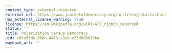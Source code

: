 ```yaml
---
content_type: external-resource
external_url: https://www.journalofdemocracy.org/articles/polarization-versus-democracy/
has_external_license_warning: true
license: https://en.wikipedia.org/wiki/All_rights_reserved
status: ''
title: Polarization versus Democracy
uid: c6fa53de-880b-4413-a3ab-e25d0d9819ba
wayback_url: ''
---
```

